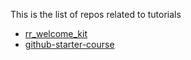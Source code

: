 This is the list of repos related to tutorials
- [rr_welcome_kit](https://github.com/RoboRescueUMA/rr_welcome_kit)
- [github-starter-course](https://github.com/RoboRescueUMA/github-starter-course)

